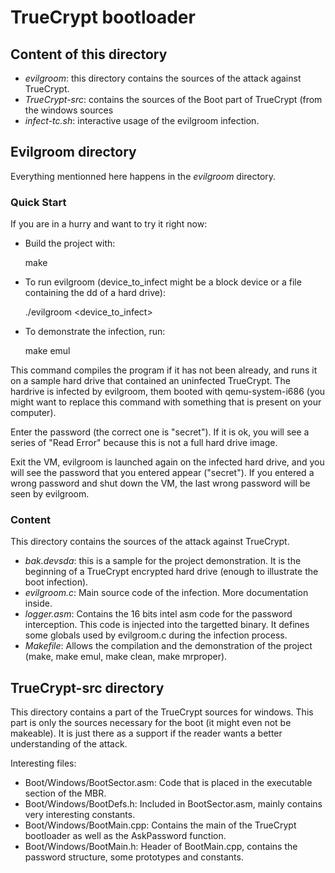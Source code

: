 # TrueCrypt bootloader
## Content of this directory

* *evilgroom*: this directory contains the sources of the attack against
  TrueCrypt.
* *TrueCrypt-src*: contains the sources of the Boot part of TrueCrypt (from the 
  windows sources
* *infect-tc.sh*: interactive usage of the evilgroom infection.

## Evilgroom directory

Everything mentionned here happens in the *evilgroom* directory.

### Quick Start

If you are in a hurry and want to try it right now:

* Build the project with:

    make

* To run evilgroom (device_to_infect might be a block device or a file
  containing the dd of a hard drive):
    
    ./evilgroom <device_to_infect>

* To demonstrate the infection, run: 
    
    make emul

This command compiles the program if it has not been already, and runs it on
a sample hard drive that contained an uninfected TrueCrypt. The hardrive is
infected by evilgroom, them booted with qemu-system-i686 (you might want to
replace this command with something that is present on your computer).

Enter the password (the correct one is "secret"). If it is ok, you will see a
series of "Read Error" because this is not a full hard drive image.

Exit the VM, evilgroom is launched again on the infected hard drive, and you
will see the password that you entered appear ("secret"). If you entered a 
wrong password and shut down the VM, the last wrong password will be seen by
evilgroom.

### Content

This directory contains the sources of the attack against TrueCrypt.

* *bak.devsda*: this is a sample for the project demonstration. It is the
beginning of a TrueCrypt encrypted hard drive (enough to illustrate the boot
infection).
* *evilgroom.c*: Main source code of the infection. More documentation inside.
* *logger.asm*: Contains the 16 bits intel asm code for the password
interception. This code is injected into the targetted binary. It defines some
globals used by evilgroom.c during the infection process.
* *Makefile*: Allows the compilation and the demonstration of the project (make, make emul, make clean, make mrproper).

## TrueCrypt-src directory

This directory contains a part of the TrueCrypt sources for windows. This part
is only the sources necessary for the boot (it might even not be makeable).
It is just there as a support if the reader wants a better understanding of the
attack.

Interesting files:

* Boot/Windows/BootSector.asm: Code that is placed in the executable section of
  the MBR.
* Boot/Windows/BootDefs.h: Included in BootSector.asm, mainly contains
  very interesting constants.
* Boot/Windows/BootMain.cpp: Contains the main of the TrueCrypt bootloader as
  well as the AskPassword function.
* Boot/Windows/BootMain.h: Header of BootMain.cpp, contains the password
  structure, some prototypes and constants.

